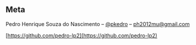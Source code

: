 ## Meta

Pedro Henrique Souza do Nascimento – [@pkedro](https://twitter.com/PHSN21) – ph2012mu@gmail.com

[https://github.com/pedro-lp2](https://github.com/pedro-lp2)
